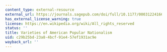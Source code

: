 ```yaml
---
content_type: external-resource
external_url: https://journals.sagepub.com/doi/full/10.1177/0003122416663683
has_external_license_warning: true
license: https://en.wikipedia.org/wiki/All_rights_reserved
status: ''
title: Varieties of American Popular Nationalism
uid: c29b25bd-23a8-4bcf-91e4-57ef1931ac9e
wayback_url: ''
---
```

